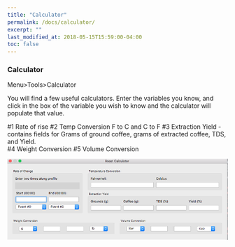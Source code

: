 ```yaml
---
title: "Calculator"
permalink: /docs/calculator/
excerpt: ""
last_modified_at: 2018-05-15T15:59:00-04:00
toc: false
---
```


### Calculator

Menu>Tools>Calculator

You will find a few useful calculators.  Enter the variables you know, and click in the box of the variable you wish to know and the calculator will populate that value.  

#1 Rate of rise
#2 Temp Conversion F to C and C to F
#3 Extraction Yield - contains fields for Grams of ground coffee, grams of extracted coffee, TDS, and Yield.  
#4 Weight Conversion
#5 Volume Conversion

![calculator](/assets/images/gsg/Calculator.png)

